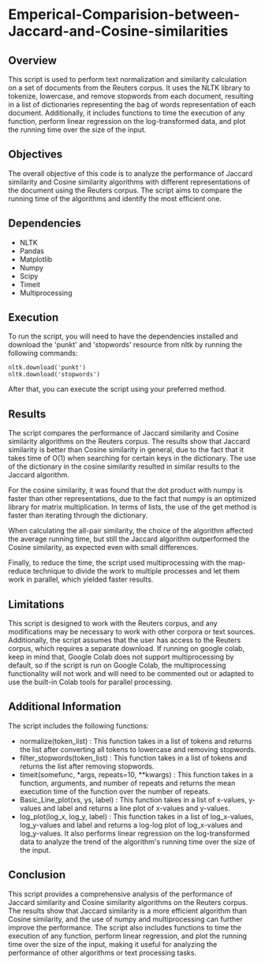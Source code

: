 # Emperical-Comparision-between-Jaccard-and-Cosine-similarities
## Overview
This script is used to perform text normalization and similarity calculation on a set of documents from the Reuters corpus. It uses the NLTK library to tokenize, lowercase, and remove stopwords from each document, resulting in a list of dictionaries representing the bag of words representation of each document. Additionally, it includes functions to time the execution of any function, perform linear regression on the log-transformed data, and plot the running time over the size of the input.

## Objectives
The overall objective of this code is to analyze the performance of Jaccard similarity and Cosine similarity algorithms with different representations of the document using the Reuters corpus. The script aims to compare the running time of the algorithms and identify the most efficient one.

## Dependencies
- NLTK
- Pandas
- Matplotlib
- Numpy
- Scipy
- Timeit
- Multiprocessing
## Execution
To run the script, you will need to have the dependencies installed and download the 'punkt' and 'stopwords' resource from nltk by running the following commands:
```
nltk.download('punkt')
nltk.download('stopwords')
```
After that, you can execute the script using your preferred method.

## Results
The script compares the performance of Jaccard similarity and Cosine similarity algorithms on the Reuters corpus. The results show that Jaccard similarity is better than Cosine similarity in general, due to the fact that it takes time of O(1) when searching for certain keys in the dictionary. The use of the dictionary in the cosine similarity resulted in similar results to the Jaccard algorithm.

For the cosine similarity, it was found that the dot product with numpy is faster than other representations, due to the fact that numpy is an optimized library for matrix multiplication. In terms of lists, the use of the get method is faster than iterating through the dictionary.

When calculating the all-pair similarity, the choice of the algorithm affected the average running time, but still the Jaccard algorithm outperformed the Cosine similarity, as expected even with small differences.

Finally, to reduce the time, the script used multiprocessing with the map-reduce technique to divide the work to multiple processes and let them work in parallel, which yielded faster results.

## Limitations
This script is designed to work with the Reuters corpus, and any modifications may be necessary to work with other corpora or text sources. Additionally, the script assumes that the user has access to the Reuters corpus, which requires a separate download. If running on google colab, keep in mind that, Google Colab does not support multiprocessing by default, so if the script is run on Google Colab, the multiprocessing functionality will not work and will need to be commented out or adapted to use the built-in Colab tools for parallel processing.
## Additional Information
The script includes the following functions:
- normalize(token_list) : This function takes in a list of tokens and returns the list after converting all tokens to lowercase and removing stopwords.
- filter_stopwords(token_list) : This function takes in a list of tokens and returns the list after removing stopwords.
- timeit(somefunc, *args, repeats=10, **kwargs) : This function takes in a function, arguments, and number of repeats and returns the mean execution time of the function over the number of repeats.
- Basic_Line_plot(xs, ys, label) : This function takes in a list of x-values, y-values and label and returns a line plot of x-values and y-values.
- log_plot(log_x, log_y, label) : This function takes in a list of log_x-values, log_y-values and label and returns a log-log plot of log_x-values and log_y-values. It also performs linear regression on the log-transformed data to analyze the trend of the algorithm's running time over the size of the input.
## Conclusion
This script provides a comprehensive analysis of the performance of Jaccard similarity and Cosine similarity algorithms on the Reuters corpus. The results show that Jaccard similarity is a more efficient algorithm than Cosine similarity, and the use of numpy and multiprocessing can further improve the performance. The script also includes functions to time the execution of any function, perform linear regression, and plot the running time over the size of the input, making it useful for analyzing the performance of other algorithms or text processing tasks.
